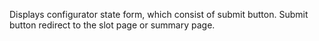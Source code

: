 Displays configurator state form, which consist of submit button. Submit button redirect to the slot page or summary page.
